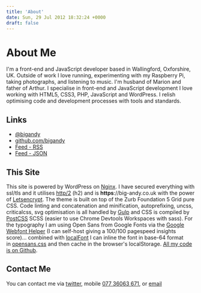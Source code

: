 ```yaml
---
title: 'About'
date: Sun, 29 Jul 2012 18:32:24 +0000
draft: false
---
```


About Me
========

I'm a front-end and JavaScript developer based in Wallingford, Oxforshire, UK. Outside of work I love running, experimenting with my Raspberry Pi, taking photographs, and listening to music. I'm husband of Marion and father of Arthur. I specialise in front-end and JavaScript development I love working with HTML5, CSS3, PHP, JavaScript and WordPress. I relish optimising code and development processes with tools and standards.

Links
-----

*   [@bigandy](http://twitter.com/bigandy)
*   [github.com/bigandy](http://github.com/bigandy)
*   [Feed - RSS](/feed)
*   [Feed - JSON](https://big-andy.co.uk/wp-json/wp/v2/posts)

This Site
---------

This site is powered by WordPress on [Nginx](http://wiki.nginx.org/Main). I have secured everything with ssl/tls and it utilises [http/2](https://en.wikipedia.org/wiki/HTTP/2) (h2) and is **https**://big-andy.co.uk with the power of [Letsencrypt](https://letsencrypt.org/). The theme is built on top of the Zurb Foundation 5 Grid pure CSS. Code linting and concatenation and minification, autoprefixing, uncss, criticalcss, svg optimisation is all handled by [Gulp](http://gulpjs.com/) and CSS is compiled by [PostCSS](https://github.com/postcss/postcss) SCSS (easier to use Chrome Devtools Workspaces with sass). For the typography I am using Open Sans from Google Fonts via the [Google Webfont Helper](https://google-webfonts-helper.herokuapp.com/fonts) (I can self-host giving a 100/100 pagespeed insights score)... combined with [localFont](http://jaicab.com/localFont/) I can inline the font in base-64 format in [opensans.css](https://big-andy.co.uk/content/themes/v5/build/css/fonts/opensans.css) and then cache in the browser's localStorage. [All my code is on Github](https://github.com/bigandy/big-andy.co.uk).

Contact Me
----------

You can contact me via [twitter](http://twitter.com/bigandy), mobile [077 36063 671](tel:07736063671), or [email](mailto:andy@big-andy.co.uk)